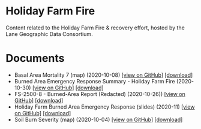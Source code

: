 # Holiday Farm Fire
Content related to the Holiday Farm Fire &amp; recovery effort, hosted by the Lane Geographic Data Consortium.


# Documents

* Basal Area Mortality 7 (map) (2020-10-08) [[view on GitHub]](https://github.com/LGDC/HolidayFarmFire/blob/main/BasalAreaMortality_7.pdf) [[download]](https://raw.githubusercontent.com/LGDC/HolidayFarmFire/main/BasalAreaMortality_7.pdf)
* Burned Area Emergency Response Summary - Holiday Farm Fire (2020-10-30) [[view on GitHub]](https://github.com/LGDC/HolidayFarmFire/blob/main/Holiday%20Farm%20Fire%20BAER%20Summary.pdf) [[download]](https://raw.githubusercontent.com/LGDC/HolidayFarmFire/main/Holiday%20Farm%20Fire%20BAER%20Summary.pdf)
* FS-2500-8 - Burned-Area Report (Redacted) (2020-10-26)) [[view on GitHub]](https://github.com/LGDC/HolidayFarmFire/blob/main/2500-8_HOLIDAYFARM__final_redacted.pdf) [[download]](https://raw.githubusercontent.com/LGDC/HolidayFarmFire/main/2500-8_HOLIDAYFARM__final_redacted.pdf)
* Holiday Farm Burned Area Emergency Response (slides) (2020-11) [[view on GitHub]](https://github.com/LGDC/HolidayFarmFire/blob/main/Holiday%20Farm%20BAER%20Results%20Presentation_Nov2020.pdf) [[download]](https://raw.githubusercontent.com/LGDC/HolidayFarmFire/main/Holiday%20Farm%20BAER%20Results%20Presentation_Nov2020.pdf)
* Soil Burn Severity (map) (2020-10-04) [[view on GitHub]](https://github.com/LGDC/HolidayFarmFire/blob/main/SoilBurnSeverity8_5x11_Final.pdf) [[download]](https://raw.githubusercontent.com/LGDC/HolidayFarmFire/main/SoilBurnSeverity8_5x11_Final.pdf)
